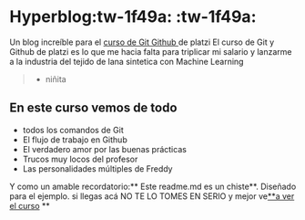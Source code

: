 # Hyperblog:tw-1f49a: :tw-1f49a:
Un blog increíble para el [curso de Git Github ](http:/https://platzi.com/cursos/git-github/ "curso de Git Github ") de platzi
El curso de Git y Github de platzi es lo que me hacia falta para triplicar mi salario y lanzarme a la industria del tejido de lana sintetica con Machine Learning
> - niñita

## En este curso vemos de todo
* todos los comandos de Git
* El flujo de trabajo en Github
* El verdadero amor por las buenas prácticas
* Trucos muy locos del profesor
* Las personalidades múltiples de Freddy

Y como un amable recordatorio:** Este readme.md es un chiste**. Diseñado  para el ejemplo. si llegas acá NO TE LO TOMES EN SERIO y mejor ve[**a ver el curso](http:/https://platzi.com/cursos/git-github/ "a ver el curso") **
